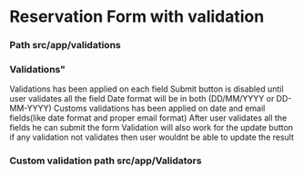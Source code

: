 # Reservation Form with validation
### Path src/app/validations
### Validations"
Validations has been applied on each field 
Submit button is disabled until user validates all the field
Date format will be in both (DD/MM/YYYY or DD-MM-YYYY)
Customs validations has been applied on date and email fields(like date format and proper email format)
After user validates all the fields he can submit the form 
Validation will also work for the update button if any validation not validates then user wouldnt be able to update the result
### Custom validation path src/app/Validators


